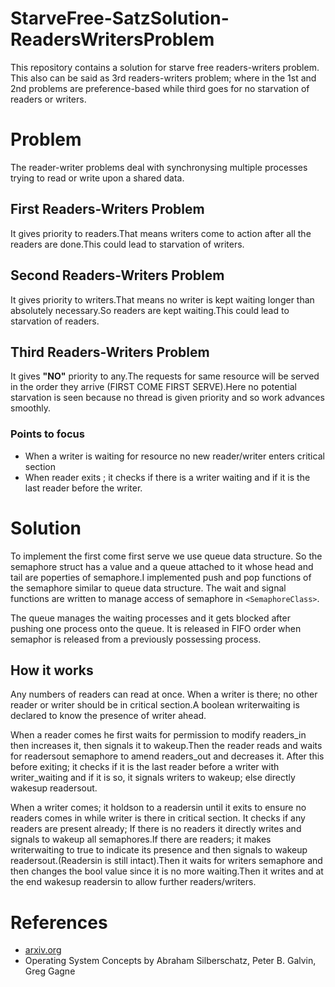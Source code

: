 # StarveFree-SatzSolution-ReadersWritersProblem

This repository contains a solution for starve free readers-writers problem. This also can be said as 3rd readers-writers problem; where in the 1st and 2nd problems are preference-based while third goes for no starvation of readers or writers.

# Problem 

The reader-writer problems deal with synchronysing multiple processes trying to read or write upon a shared data.

## First Readers-Writers Problem

It gives priority to readers.That means writers come to action after all the readers are done.This could lead to starvation of writers.

## Second Readers-Writers Problem

It gives priority to writers.That means no writer is kept waiting longer than absolutely necessary.So readers are kept waiting.This could lead to starvation of readers.

## Third Readers-Writers Problem

It gives **"NO"** priority to any.The requests for same resource will be served in the order they arrive (FIRST COME FIRST SERVE).Here no potential starvation is seen because no thread is given priority and so  work advances smoothly.

### Points to focus 
 * When a writer is waiting for resource no new reader/writer enters critical section
 * When reader exits ; it checks if there is a writer waiting and if it is the last reader before the writer.
 
 # Solution 

 To implement the first come first serve we use queue data structure.  So the semaphore struct has a value and a queue attached to it whose head and tail are poperties of semaphore.I implemented push and pop functions of the semaphore similar to queue data structure. The wait and signal functions are written to manage access of semaphore in `<SemaphoreClass>`.

The queue manages the waiting processes and it gets blocked after pushing one process onto the queue. It is released in FIFO order when semaphor is released from a previously possessing process.

## How it works

Any numbers of readers can read at once. When a writer is there; no other reader or writer should be in critical section.A boolean writerwaiting is declared to know the presence of writer ahead.

When a reader comes he first waits for permission to modify readers_in then increases it, then signals it to wakeup.Then the reader reads and waits for readersout semaphore to amend readers_out and decreases it. After this before exiting; it checks if it is the last reader before a writer with writer_waiting and if it is so, it signals writers to wakeup; else directly wakesup readersout.

When a writer comes; it holdson to a readersin until it exits to ensure no readers comes in while writer is there in critical section. It checks if any readers are present already; If there is no readers it directly writes and signals to wakeup all semaphores.If there are readers; it makes writerwaiting to true to indicate its presence and then signals to wakeup readersout.(Readersin is still intact).Then it waits for writers semaphore and then changes the bool value since it is no more waiting.Then it writes and at the end wakesup readersin to allow further readers/writers.

# References
* [arxiv.org](https://arxiv.org/ftp/arxiv/papers/1309/1309.4507.pdf#:~:text=The%20only%20downside%20it%20has,commonly%20known%20solution%20is%20proposed.&text=This%20solution%20is%20simple%20and%20fast%20enough)
* Operating System Concepts by Abraham Silberschatz, Peter B. Galvin, Greg Gagne
